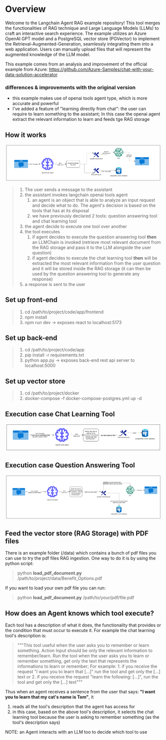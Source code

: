 # Overview
Welcome to the Langchain Agent RAG example repository! 
This tool merges the functionalities of RAG technique and Large Language Models (LLMs) 
to craft an interactive search experience. The example utilizes an Azure OpenAI GPT model and a PostgreSQL vector store
(PGVector) to implement the Retrieval-Augmented-Generation, seamlessly integrating them into a web application. 
Users can manually upload files that will represent the augmented knowledge of the LLM model.

This example comes from an analysis and improvement of the official example from Azure:
https://github.com/Azure-Samples/chat-with-your-data-solution-accelerator
### differences & improvements with the original version
* this example makes use of openai tools agent type, which is more accurate and powerful
* I've added a feature of "learning directly from chat": the user can require to learn something to the assistant;
In this case the openai agent extract the relevant information to learn and feeds tge RAG storage 


## How it works
![arch_0.png](media/arch_0.png)
> 1. The user sends a message to the assistant
> 2. the assistant invokes langchain openai tools agent
>    1. an agent is an object that is able to analyze an input request and decide what to do. The agent's decision is based on the tools that has at its disposal
>    2. we have previously declared 2 tools: question answering tool and chat learning tool
> 3. the agent decide to execute one tool over another
> 4. the tool executes
>    1. if agent decides to execute the question answering tool **then** an LLMChain is invoked (retrieve most relevant document from the RAG storage and pass it to the LLM alongside the user question)
>    2. if agent decides to execute the chat learning tool **then** will be extracted the most relevant information from the user question and it will be stored inside the RAG storage (it can then be used by the question answering tool to generate any response)
> 5. a response is sent to the user

## Set up front-end
> 1. cd /path/to/project/code/app/frontend
> 2. npm install
> 3. npm run dev -> exposes react to localhost:5173

## Set up back-end
> 1. cd /path/to/project/code/app
> 2. pip install -r requirements.txt
> 3. python app.py -> exposes back-end rest api server to localhost:5000

## Set up vector store
> 1. cd /path/to/project/docker  
> 2. docker-compose -f docker-compose-postgres.yml up -d


## Execution case Chat Learning Tool
![exec_case_cl](media/exec_case_cl.png)

## Execution case Question Answering Tool
![exec_case_qa](media/exec_case_qa.png)

## Feed the vector store (RAG Storage) with PDF files
There is an example folder (/data) which contains a bunch of pdf files you can use to try
the pdf files RAG ingestion.
One way to do it is by using the python script:
> python **load_pdf_document.py** /path/to/project/data/Benefit_Options.pdf

If you want to load your own pdf file you can run:
> python **load_pdf_document.py** /path/to/your/pdf/file.pdf

## How does an Agent knows which tool execute?
Each tool has a description of what it does, the functionality that provides
or the condition that must occur to execute it.
For example the chat learning tool's description is:
> """This tool useful when the user asks you to remember or learn something.
    Action Input should be only the relevant information to remember/learn.
    Run the tool when the user asks you to learn or remember something, get only the text that represents the informations to learn or remember;
    For example: 1. if you receive the request "I want you to learn that [...]" run the tool and get only the [...] text
    or 2. if you receive the request "learn the following: [...]", run the tool and get only the [...] text"""

Thus when an agent receives a sentence from the user that says: **"I want you to learn that my cat's name is Tom"**, it
1. reads all the tool's description that the agent has access for
2. in this case, based on the above tool's description, it selects the chat learning tool because the user is asking to remember something (as the tool's description says)

NOTE: an Agent interacts with an LLM too to decide which tool to use